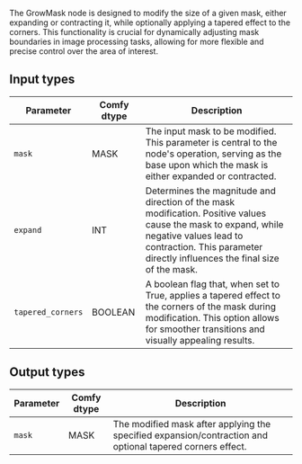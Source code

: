 The GrowMask node is designed to modify the size of a given mask, either expanding or contracting it, while optionally applying a tapered effect to the corners. This functionality is crucial for dynamically adjusting mask boundaries in image processing tasks, allowing for more flexible and precise control over the area of interest.

## Input types

| Parameter | Comfy dtype | Description |
|-----------|-------------|-------------|
| `mask`    | MASK        | The input mask to be modified. This parameter is central to the node's operation, serving as the base upon which the mask is either expanded or contracted. |
| `expand`  | INT         | Determines the magnitude and direction of the mask modification. Positive values cause the mask to expand, while negative values lead to contraction. This parameter directly influences the final size of the mask. |
| `tapered_corners` | BOOLEAN    | A boolean flag that, when set to True, applies a tapered effect to the corners of the mask during modification. This option allows for smoother transitions and visually appealing results. |

## Output types

| Parameter | Comfy dtype | Description |
|-----------|-------------|-------------|
| `mask`    | MASK        | The modified mask after applying the specified expansion/contraction and optional tapered corners effect. |